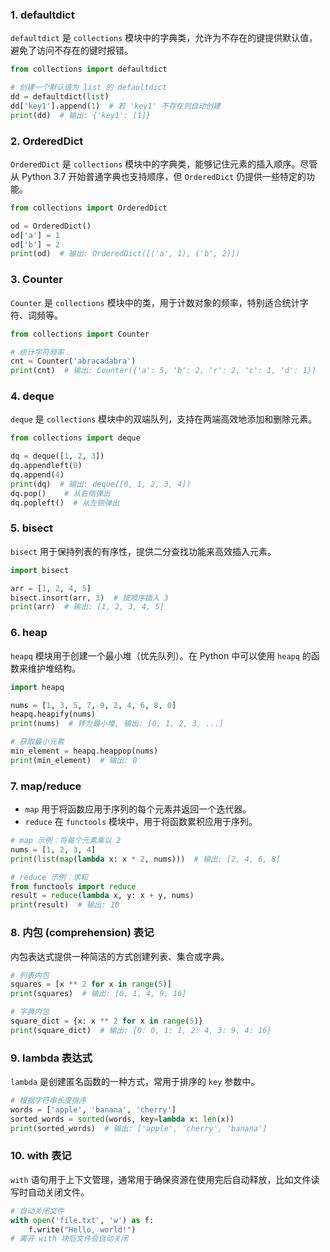 ### 1. **defaultdict**
`defaultdict` 是 `collections` 模块中的字典类，允许为不存在的键提供默认值，避免了访问不存在的键时报错。

```python
from collections import defaultdict

# 创建一个默认值为 list 的 defaultdict
dd = defaultdict(list)
dd['key1'].append(1)  # 若 'key1' 不存在则自动创建
print(dd)  # 输出: {'key1': [1]}
```

### 2. **OrderedDict**
`OrderedDict` 是 `collections` 模块中的字典类，能够记住元素的插入顺序。尽管从 Python 3.7 开始普通字典也支持顺序，但 `OrderedDict` 仍提供一些特定的功能。

```python
from collections import OrderedDict

od = OrderedDict()
od['a'] = 1
od['b'] = 2
print(od)  # 输出: OrderedDict([('a', 1), ('b', 2)])
```

### 3. **Counter**
`Counter` 是 `collections` 模块中的类，用于计数对象的频率，特别适合统计字符、词频等。

```python
from collections import Counter

# 统计字符频率
cnt = Counter('abracadabra')
print(cnt)  # 输出: Counter({'a': 5, 'b': 2, 'r': 2, 'c': 1, 'd': 1})
```

### 4. **deque**
`deque` 是 `collections` 模块中的双端队列，支持在两端高效地添加和删除元素。

```python
from collections import deque

dq = deque([1, 2, 3])
dq.appendleft(0)
dq.append(4)
print(dq)  # 输出: deque([0, 1, 2, 3, 4])
dq.pop()    # 从右侧弹出
dq.popleft()  # 从左侧弹出
```

### 5. **bisect**
`bisect` 用于保持列表的有序性，提供二分查找功能来高效插入元素。

```python
import bisect

arr = [1, 2, 4, 5]
bisect.insort(arr, 3)  # 按顺序插入 3
print(arr)  # 输出: [1, 2, 3, 4, 5]
```

### 6. **heap**
`heapq` 模块用于创建一个最小堆（优先队列）。在 Python 中可以使用 `heapq` 的函数来维护堆结构。

```python
import heapq

nums = [1, 3, 5, 7, 9, 2, 4, 6, 8, 0]
heapq.heapify(nums)
print(nums)  # 转为最小堆, 输出: [0, 1, 2, 3, ...]

# 获取最小元素
min_element = heapq.heappop(nums)
print(min_element)  # 输出: 0
```

### 7. **map/reduce**
- `map` 用于将函数应用于序列的每个元素并返回一个迭代器。
- `reduce` 在 `functools` 模块中，用于将函数累积应用于序列。

```python
# map 示例：将每个元素乘以 2
nums = [1, 2, 3, 4]
print(list(map(lambda x: x * 2, nums)))  # 输出: [2, 4, 6, 8]

# reduce 示例：求和
from functools import reduce
result = reduce(lambda x, y: x + y, nums)
print(result)  # 输出: 10
```

### 8. **内包 (comprehension) 表记**
内包表达式提供一种简洁的方式创建列表、集合或字典。

```python
# 列表内包
squares = [x ** 2 for x in range(5)]
print(squares)  # 输出: [0, 1, 4, 9, 16]

# 字典内包
square_dict = {x: x ** 2 for x in range(5)}
print(square_dict)  # 输出: {0: 0, 1: 1, 2: 4, 3: 9, 4: 16}
```

### 9. **lambda 表达式**
`lambda` 是创建匿名函数的一种方式，常用于排序的 `key` 参数中。

```python
# 根据字符串长度排序
words = ['apple', 'banana', 'cherry']
sorted_words = sorted(words, key=lambda x: len(x))
print(sorted_words)  # 输出: ['apple', 'cherry', 'banana']
```

### 10. **with 表记**
`with` 语句用于上下文管理，通常用于确保资源在使用完后自动释放，比如文件读写时自动关闭文件。

```python
# 自动关闭文件
with open('file.txt', 'w') as f:
    f.write("Hello, world!")
# 离开 with 块后文件会自动关闭
```
